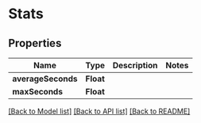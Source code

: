 # Stats

## Properties
Name | Type | Description | Notes
------------ | ------------- | ------------- | -------------
**averageSeconds** | **Float** |  | 
**maxSeconds** | **Float** |  | 

[[Back to Model list]](../README.md#documentation-for-models) [[Back to API list]](../README.md#documentation-for-api-endpoints) [[Back to README]](../README.md)


